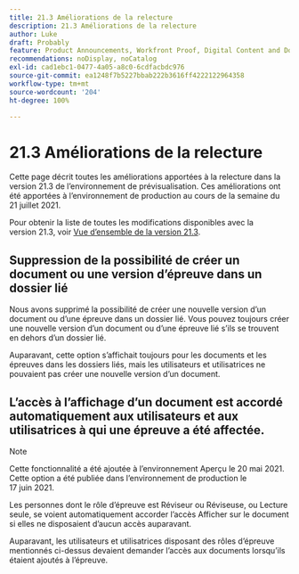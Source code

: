 ```yaml
---
title: 21.3 Améliorations de la relecture
description: 21.3 Améliorations de la relecture
author: Luke
draft: Probably
feature: Product Announcements, Workfront Proof, Digital Content and Documents
recommendations: noDisplay, noCatalog
exl-id: cad1ebc1-0477-4a05-a8c0-6cdfacbdc976
source-git-commit: ea1248f7b5227bbab222b3616ff4222122964358
workflow-type: tm+mt
source-wordcount: '204'
ht-degree: 100%

---
```


# 21.3 Améliorations de la relecture

Cette page décrit toutes les améliorations apportées à la relecture dans la version 21.3 de l’environnement de prévisualisation. Ces améliorations ont été apportées à l’environnement de production au cours de la semaine du 21 juillet 2021.

Pour obtenir la liste de toutes les modifications disponibles avec la version 21.3, voir [Vue d’ensemble de la version 21.3](../../../product-announcements/product-releases/21.3-release-activity/21-3-release-overview.md).

## Suppression de la possibilité de créer un document ou une version d’épreuve dans un dossier lié

Nous avons supprimé la possibilité de créer une nouvelle version d’un document ou d’une épreuve dans un dossier lié. Vous pouvez toujours créer une nouvelle version d’un document ou d’une épreuve lié s’ils se trouvent en dehors d’un dossier lié.

Auparavant, cette option s’affichait toujours pour les documents et les épreuves dans les dossiers liés, mais les utilisateurs et utilisatrices ne pouvaient pas créer une nouvelle version d’un document.

## L’accès à l’affichage d’un document est accordé automatiquement aux utilisateurs et aux utilisatrices à qui une épreuve a été affectée.

>[!NOTE]
>
>Cette fonctionnalité a été ajoutée à l’environnement Aperçu le 20 mai 2021. Cette option a été publiée dans l’environnement de production le 17 juin 2021.

Les personnes dont le rôle d’épreuve est Réviseur ou Réviseuse, ou Lecture seule, se voient automatiquement accorder l’accès Afficher sur le document si elles ne disposaient d’aucun accès auparavant.

Auparavant, les utilisateurs et utilisatrices disposant des rôles d’épreuve mentionnés ci-dessus devaient demander l’accès aux documents lorsqu’ils étaient ajoutés à l’épreuve.
